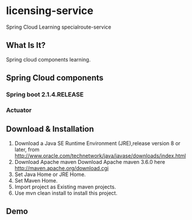 # licensing-service
Spring Cloud Learning specialroute-service
## What Is It?
Spring cloud components learning.
## Spring Cloud components
### Spring boot 2.1.4.RELEASE
### Actuator
## Download & Installation
1. Download a Java SE Runtime Environment (JRE),release version 8 or later, from http://www.oracle.com/technetwork/java/javase/downloads/index.html
2. Download Apache maven
Download Apache maven 3.6.0 here
http://maven.apache.org/download.cgi
3. Set Java Home or JRE Home.
4. Set Maven Home.
5. Import project as Existing maven projects.
6. Use mvn clean install to install this project.
## Demo